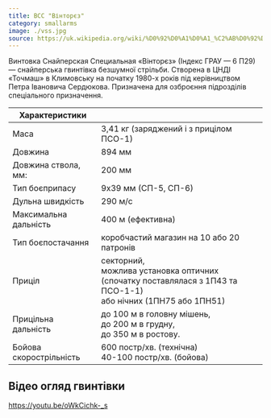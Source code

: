 ```yaml
---
title: ВСС "Вінторєз"
category: smallarms
image: ./vss.jpg
source: https://uk.wikipedia.org/wiki/%D0%92%D0%A1%D0%A1_%C2%AB%D0%92%D1%96%D0%BD%D1%82%D0%BE%D1%80%D1%94%D0%B7%C2%BB
---
```


Винтовка Снайперская Специальная «Вінторєз» (Індекс ГРАУ — 6 П29) — снайперська гвинтівка безшумної стрільби. Створена в ЦНДІ «Точмаш» в Климовську на початку 1980-х років під керівництвом Петра Івановича Сердюкова. Призначена для озброєння підрозділів спеціального призначення.

| Характеристики          |                                                                                                                        |
| ----------------------- | ---------------------------------------------------------------------------------------------------------------------- |
| Маса                    | 3,41 кг (заряджений і з прицілом ПСО-1)                                                                                |
| Довжина                 | 894 мм                                                                                                                 |
| Довжина ствола, мм:     | 200 мм                                                                                                                 |
| Тип боєприпасу          | 9x39 мм (СП-5, СП-6)                                                                                                   |
| Дульна швидкість        | 290 м/с                                                                                                                |
| Максимальна дальність   | 400 м (ефективна)                                                                                                      |
| Тип боєпостачання       | коробчастий магазин на 10 або 20 патронів                                                                              |
| Приціл                  | секторний, <br/>можлива установка оптичних (спочатку поставлялася з 1П43 та ПСО-1-1) <br/>або нічних (1ПН75 або 1ПН51) |
| Прицільна дальність     | до 100 м в головну мішень, <br/>до 200 м в грудну, <br/>до 350 м в ростову.                                            |
| Бойова скорострільність | 600 постр/хв. (технічна) <br/>40-100 постр/хв. (бойова)                                                                |

## Відео огляд гвинтівки

https://youtu.be/oWkCichk-_s
